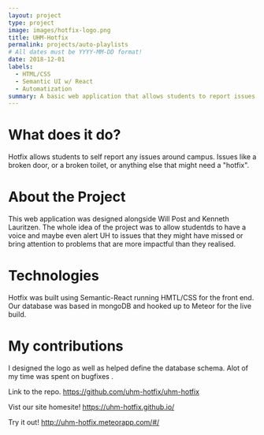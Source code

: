 ```yaml
---
layout: project
type: project
image: images/hotfix-logo.png
title: UHM-Hotfix
permalink: projects/auto-playlists
# All dates must be YYYY-MM-DD format!
date: 2018-12-01
labels:
  - HTML/CSS
  - Semantic UI w/ React
  - Automatization
summary: A basic web application that allows students to report issues around the University of Hawaii at Manoa campus.
---
```


# What does it do?
Hotfix allows students to self report any issues around campus. Issues like a broken door, or a broken toilet,
or anything else that might need a "hotfix".

# About the Project
This web application was designed alongside Will Post and Kenneth Lauritzen. The whole idea of the project was to allow
studentds to have a voice and maybe even alert UH to issues that they might have missed or bring attention to problems
that are more impactful than they realised.

# Technologies
Hotfix was built using Semantic-React running HMTL/CSS for the front end. Our database was based in mongoDB and hooked up to
Meteor for the live build. 

# My contributions
I designed the logo as well as helped define the database schema. Alot of my time was spent on bugfixes .



Link to the repo.
https://github.com/uhm-hotfix/uhm-hotfix

Vist our site homesite!
https://uhm-hotfix.github.io/

Try it out!
http://uhm-hotfix.meteorapp.com/#/
